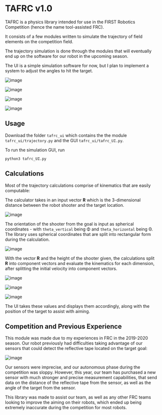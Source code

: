 # TAFRC v1.0

TAFRC is a physics library intended for use in the FIRST Robotics Competition (hence the name tool-assisted FRC).

It consists of a few modules written to simulate the trajectory of field elements on the competition field.

The trajectory simulation is done through the modules that will eventually end up on the software for our robot in the upcoming season.

The UI is a simple simulation software for now, but I plan to implement a system to adjust the angles to hit the target. 

![image](https://user-images.githubusercontent.com/62197882/145742919-c8c3cd8d-120f-4a85-9a8e-c685f8a13890.png)

![image](https://user-images.githubusercontent.com/62197882/145740002-ea9e2a2c-3b47-4843-b1a8-6289a6f1399f.png)

![image](https://user-images.githubusercontent.com/62197882/145744920-996ac145-56f8-42de-84e6-d2989d027947.png)

![image](https://user-images.githubusercontent.com/62197882/145744963-eabdd5c4-8ab6-44f1-b21d-9db0e4560770.png)


## Usage
Download the folder `tafrc_ui` which contains the the module `tafrc_ui/trajectory.py` and the GUI `tafrc_ui/tafrc_UI.py`.

To run the simulation GUI, run

```python3 tafrc_UI.py```
## Calculations

Most of the trajectory calculations comprise of kinematics that are easily computable:

The calculator takes in an input vector **R** which is the 3-dimensional distance between the robot shooter and the target location.

![image](https://user-images.githubusercontent.com/62197882/145667121-eadbc798-622b-4cde-bd27-a77fcf90f717.png)

The orientation of the shooter from the goal is input as spherical coordinates - with `theta_vertical` being Φ and `theta_horizontal` being Θ.
The library uses spherical coordinates that are split into rectangular form during the calculation.

![image](https://user-images.githubusercontent.com/62197882/145667288-ced49828-b0bd-4fec-826d-a44a87c1acf8.png)

With the vector **R** and the height of the shooter given, the calculations split **R** into component vectors and evaluate the kinematics for each dimension, 
after splitting the initial velocity into component vectors. 

![image](https://user-images.githubusercontent.com/62197882/145667353-ca23dbb5-0087-4da0-a105-804cd8904ce5.png)

![image](https://user-images.githubusercontent.com/62197882/145667357-30d90b11-f91c-49b5-b1fd-909a31aa4e7b.png)

![image](https://user-images.githubusercontent.com/62197882/145667390-bcdd3d9d-292e-45a4-bafe-59f0bbd2fef7.png)

The UI takes these values and displays them accordingly, along with the position of the target to assist with aiming.

## Competition and Previous Experience

This module was made due to my experiences in FRC in the 2019-2020 season. Our robot previously had difficulties taking advantage of our sensors that could detect the reflective tape located on the target goal:

![image](https://user-images.githubusercontent.com/62197882/145667535-ce412c69-6019-4634-b12f-7e3e41c27106.png)

Our sensors were imprecise, and our autonomous phase during the competition was sloppy. However, this year, our team has purchased a new sensor with much stronger and precise measurement capabilities, that send data on the distance of the reflective tape from the sensor, as well as the angle of the target from the sensor.

This library was made to assist our team, as well as any other FRC teams looking to improve the aiming on their robots, which ended up being extremely inaccurate during the competition for most robots. 
